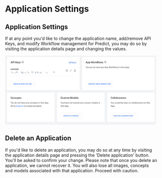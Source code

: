 # Application Settings

## Application Settings

If at any point you'd like to change the application name, add/remove API Keys, and modify Workflow management for Predict, you may do so by visiting the application details page and changing the values.

![](../../.gitbook/assets/edit_application%20%282%29%20%282%29%20%283%29%20%283%29%20%283%29%20%283%29%20%281%29.jpg)

## Delete an Application

If you'd like to delete an application, you may do so at any time by visiting the application details page and pressing the 'Delete application' button. You'll be asked to confirm your change. Please note that once you delete an application, we cannot recover it. You will also lose all images, concepts and models associated with that application. Proceed with caution.

